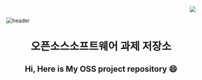 <div align=right><a href="https://hits.seeyoufarm.com"><img src="https://hits.seeyoufarm.com/api/count/incr/badge.svg?url=https%3A%2F%2Fgithub.com%2Fgjbae1212%2Fhit-counter&count_bg=%23CA9EF3&title_bg=%23009EFF&icon=mixcloud.svg&icon_color=%23FFFFFF&title=viewer&edge_flat=true"/></a></div>

![header](https://capsule-render.vercel.app/api?type=venom&color=timeGradient&text=%20OSS%20&animation=twinkling&fontSize=35&fontColor=black&height=250)

<div align=center>

# 오픈소스소프트웨어 과제 저장소
## Hi, Here is My OSS project repository 😄
</div>
<br>
<a href='https://github.com/20232497/OSS-pj/ch09">ch09

